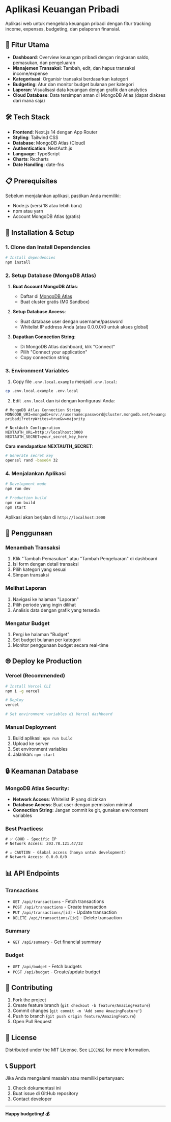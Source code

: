 # Aplikasi Keuangan Pribadi

Aplikasi web untuk mengelola keuangan pribadi dengan fitur tracking income, expenses, budgeting, dan pelaporan finansial.

## 🚀 Fitur Utama

- **Dashboard**: Overview keuangan pribadi dengan ringkasan saldo, pemasukan, dan pengeluaran
- **Manajemen Transaksi**: Tambah, edit, dan hapus transaksi income/expense
- **Kategorisasi**: Organisir transaksi berdasarkan kategori
- **Budgeting**: Atur dan monitor budget bulanan per kategori
- **Laporan**: Visualisasi data keuangan dengan grafik dan analytics
- **Cloud Database**: Data tersimpan aman di MongoDB Atlas (dapat diakses dari mana saja)

## 🛠️ Tech Stack

- **Frontend**: Next.js 14 dengan App Router
- **Styling**: Tailwind CSS
- **Database**: MongoDB Atlas (Cloud)
- **Authentication**: NextAuth.js
- **Language**: TypeScript
- **Charts**: Recharts
- **Date Handling**: date-fns

## 📋 Prerequisites

Sebelum menjalankan aplikasi, pastikan Anda memiliki:

- Node.js (versi 18 atau lebih baru)
- npm atau yarn
- Account MongoDB Atlas (gratis)

## 🔧 Installation & Setup

### 1. Clone dan Install Dependencies

```bash
# Install dependencies
npm install
```

### 2. Setup Database (MongoDB Atlas)

1. **Buat Account MongoDB Atlas**:
   - Daftar di [MongoDB Atlas](https://www.mongodb.com/atlas)
   - Buat cluster gratis (M0 Sandbox)

2. **Setup Database Access**:
   - Buat database user dengan username/password
   - Whitelist IP address Anda (atau 0.0.0.0/0 untuk akses global)

3. **Dapatkan Connection String**:
   - Di MongoDB Atlas dashboard, klik "Connect"
   - Pilih "Connect your application"
   - Copy connection string

### 3. Environment Variables

1. Copy file `.env.local.example` menjadi `.env.local`:
```bash
cp .env.local.example .env.local
```

2. Edit `.env.local` dan isi dengan konfigurasi Anda:
```env
# MongoDB Atlas Connection String
MONGODB_URI=mongodb+srv://username:password@cluster.mongodb.net/keuangan-pribadi?retryWrites=true&w=majority

# NextAuth Configuration
NEXTAUTH_URL=http://localhost:3000
NEXTAUTH_SECRET=your_secret_key_here
```

**Cara mendapatkan NEXTAUTH_SECRET**:
```bash
# Generate secret key
openssl rand -base64 32
```

### 4. Menjalankan Aplikasi

```bash
# Development mode
npm run dev

# Production build
npm run build
npm start
```

Aplikasi akan berjalan di `http://localhost:3000`

## 📱 Penggunaan

### Menambah Transaksi
1. Klik "Tambah Pemasukan" atau "Tambah Pengeluaran" di dashboard
2. Isi form dengan detail transaksi
3. Pilih kategori yang sesuai
4. Simpan transaksi

### Melihat Laporan
1. Navigasi ke halaman "Laporan"
2. Pilih periode yang ingin dilihat
3. Analisis data dengan grafik yang tersedia

### Mengatur Budget
1. Pergi ke halaman "Budget"
2. Set budget bulanan per kategori
3. Monitor penggunaan budget secara real-time

## 🌐 Deploy ke Production

### Vercel (Recommended)
```bash
# Install Vercel CLI
npm i -g vercel

# Deploy
vercel

# Set environment variables di Vercel dashboard
```

### Manual Deployment
1. Build aplikasi: `npm run build`
2. Upload ke server
3. Set environment variables
4. Jalankan: `npm start`

## 🔒 Keamanan Database

### MongoDB Atlas Security:
- **Network Access**: Whitelist IP yang diizinkan
- **Database Access**: Buat user dengan permission minimal
- **Connection String**: Jangan commit ke git, gunakan environment variables

### Best Practices:
```env
# ✅ GOOD - Specific IP
# Network Access: 203.78.121.47/32

# ⚠️ CAUTION - Global access (hanya untuk development)
# Network Access: 0.0.0.0/0
```

## 📊 API Endpoints

### Transactions
- `GET /api/transactions` - Fetch transactions
- `POST /api/transactions` - Create transaction
- `PUT /api/transactions/[id]` - Update transaction
- `DELETE /api/transactions/[id]` - Delete transaction

### Summary
- `GET /api/summary` - Get financial summary

### Budget
- `GET /api/budget` - Fetch budgets
- `POST /api/budget` - Create/update budget

## 🤝 Contributing

1. Fork the project
2. Create feature branch (`git checkout -b feature/AmazingFeature`)
3. Commit changes (`git commit -m 'Add some AmazingFeature'`)
4. Push to branch (`git push origin feature/AmazingFeature`)
5. Open Pull Request

## 📝 License

Distributed under the MIT License. See `LICENSE` for more information.

## 📞 Support

Jika Anda mengalami masalah atau memiliki pertanyaan:
1. Check dokumentasi ini
2. Buat issue di GitHub repository
3. Contact developer

---

**Happy budgeting! 💰**
